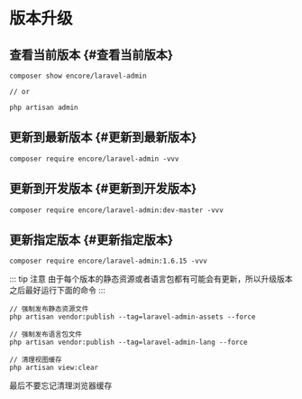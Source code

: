 # 版本升级


## 查看当前版本 {#查看当前版本}

```shell
composer show encore/laravel-admin

// or 

php artisan admin
```

## 更新到最新版本 {#更新到最新版本}

```shell
composer require encore/laravel-admin -vvv
```

## 更新到开发版本 {#更新到开发版本}

```shell
composer require encore/laravel-admin:dev-master -vvv
```

## 更新指定版本 {#更新指定版本}

```shell
composer require encore/laravel-admin:1.6.15 -vvv
```

::: tip 注意
由于每个版本的静态资源或者语言包都有可能会有更新，所以升级版本之后最好运行下面的命令
:::

```shell
// 强制发布静态资源文件
php artisan vendor:publish --tag=laravel-admin-assets --force

// 强制发布语言包文件
php artisan vendor:publish --tag=laravel-admin-lang --force

// 清理视图缓存
php artisan view:clear
```

最后不要忘记清理浏览器缓存